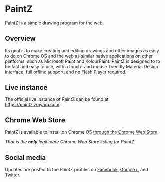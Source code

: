 # PaintZ

PaintZ is a simple drawing program for the web.


## Overview

Its goal is to make creating and editing drawings and other images as easy to do on Chrome OS and the web as similar native applications on other platforms, such as Microsoft Paint and KolourPaint.  PaintZ is designed to to be fast and easy to use, with a touch- and mouse-friendly Material Design interface, full offline support, and no Flash Player required.


## Live instance

The official live instance of PaintZ can be found at https://paintz.zmyaro.com.


## Chrome Web Store

PaintZ is available to install on Chrome OS [through the Chrome Web Store](https://chrome.google.com/webstore/detail/gdjcnhanmagpjdpilaehedkchegnkdoj).

_That is the **only** legitimate Chrome Web Store listing for PaintZ._


## Social media

Updates are posted to the PaintZ profiles on [Facebook](https://www.facebook.com/PaintZApp), [Google+](https://plus.google.com/+PaintZApp), and [Twitter](https://twitter.com/PaintZApp).
